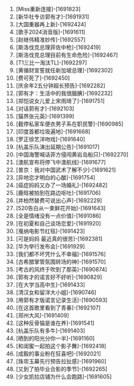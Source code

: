 
1. [Miss重新连接]-[1691823]
1. [新华社专访郭有才]-[1691931]
1. [大国重器再上新]-[1692424]
1. [歌手2024消音版]-[1691611]
1. [赵继伟精准妙传]-[1692557]
1. [斯洛伐克总理菲佐中枪]-[1692419]
1. [斯洛伐克总理目前有生命危险]-[1692467]
1. [T1三比一淘汰TL]-[1692297]
1. [黄循财宣誓就任新加坡总理]-[1692302]
1. [费可死了]-[1692450]
1. [庆余年2五分钟超长预告]-[1692282]
1. [郭有才：生活中的我很腼腆]-[1692232]
1. [郑恺说女儿爱上宋雨琦了]-[1691751]
1. [对话郭有才]-[1692103]
1. [猫界张元英]-[1691399]
1. [截停私家车便衣男子系在职民警]-[1690985]
1. [印度首都垃圾遍地]-[1691668]
1. [罗正徐艺洋吻戏]-[1691640]
1. [杭盖乐队演出延期公告]-[1691017]
1. [中国海警喊话菲方侵闯黄岩岛船只]-[1692270]
1. [澳航宣布将停飞中澳航线]-[1691677]
1. [普京：我对中国武术了解不少]-[1691621]
1. [异地恋才明白的心酸]-[1691754]
1. [癌症妈妈又办了一场婚礼]-[1692482]
1. [鹿晗被拍到在路边呕吐]-[1691706]
1. [井柏然替费可说出心声]-[1692229]
1. [520告白从一束鲜花开始]-[1691643]
1. [全是情绪没有一点价值]-[1691086]
1. [在初夏和自己谈场恋爱]-[1691920]
1. [戛纳电影节红毯]-[1691423]
1. [可是妈妈 最近真的很苦]-[1692381]
1. [华为举行发布会]-[1691929]
1. [我们都不坏凭什么不幸福]-[1691576]
1. [古希腊掌管氛围转场的神]-[1691570]
1. [考古的风终于吹到了那英]-[1690874]
1. [郭有才的诺言好不好听]-[1690829]
1. [在大学当高中生]-[1691433]
1. [清汉女和留洋大小姐]-[1690746]
1. [用郭有才版诺言记录生活]-[1690593]
1. [在这首歌里看到了青春]-[1692107]
1. [郑州大风]-[1691409]
1. [这种反骨猫是谁在养]-[1691541]
1. [杭盖乐队有多牛]-[1691403]
1. [晒到的阳光分你一半]-[1691160]
1. [和闺蜜一起拍这个影子舞]-[1692418]
1. [成毅的事业粉在狂喜吧]-[1692021]
1. [珠帘玉幕先行预告拉扯感]-[1691960]
1. [又到了拍毕业合影的季节]-[1692265]
1. [少女凯拉店铺为什么会跑路]-[1691605]